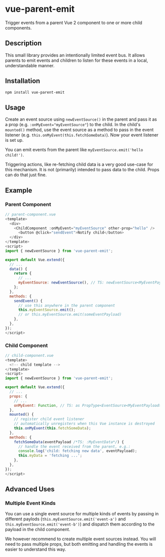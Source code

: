 # vue-parent-emit

Trigger events from a parent Vue 2 component to one or more child components.

## Description

This small library provides an intentionally limited event bus. It allows parents to emit events and children to listen for these events in a local, understandable manner.

## Installation

```bash
npm install vue-parent-emit
```

## Usage

Create an event source using `newEventSource()` in the parent and pass it as a prop (e.g. `:onMyEvent="myEventSource"`) to the child. In the child's `mounted()` method, use the event source as a method to pass in the event listener (e.g. `this.onMyEvent(this.fetchSomeData)`). Now your event listener is set up.

You can emit events from the parent like `myEventSource.emit('hello child!')`.

Triggering actions, like re-fetching child data is a very good use-case for this mechanism. It is not (primarily) intended to pass data to the child. Props can do that just fine.

## Example

### Parent Component

```js
// parent-component.vue
<template>
  <div>
    <ChildComponent :onMyEvent="myEventSource" other-prop="hello" />
      <button @click="sendEvent">Notify child</button>
  </div>
</template>
<script>
import { newEventSource } from 'vue-parent-emit';

export default Vue.extend({
  // ...
  data() {
    return {
      // ...
      myEventSource: newEventSource(), // TS: newEventSource<MyEventPayload>()
    };
  },
  methods: {
    sendEvent() {
      // use this anywhere in the parent component
      this.myEventSource.emit();
      // or this.myEventSource.emit(someEventPayload)
    },
  },
});
</script>
```

### Child Component

```js
// child-component.vue
<template>
  <!-- child template -->
</template>
<script>
import { newEventSource } from 'vue-parent-emit';

export default Vue.extend({
  // ...
  props: {
    // ...
    onMyEvent: Function, // TS: as PropType<EventSource<MyEventPayload>>
  },
  mounted() {
    // register child event listener
    // automatically unregisters when this Vue instance is destroyed
    this.onMyEvent(this.fetchSomeData);
  },
  methods: {
    fetchSomeData(eventPayload /*TS: :MyEventData*/) {
      // handle the event received from the parent, e.g.:
      console.log('child: fetching new data', eventPayload);
      this.myData = 'fetching ...';
    },
  },
});
</script>
```

## Advanced Uses

### Multiple Event Kinds

You can use a single event source for multiple kinds of events by passing in different paylods (`this.myEventSource.emit('event-a')` and `this.myEventSource.emit('event-b')`) and dispatch them according to the payload in the child component.

We however recommend to create multiple event sources instead. You will need to pass multiple props, but both emitting and handling the events is easier to understand this way.
